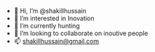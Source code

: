 - 👋 Hi, I’m @shakillhussain
- 👀 I’m interested in Inovation
- 🌱 I’m currently hunting
- 💞️ I’m looking to collaborate on inoutive people
- 📫 shakillhussain@gmail.com

<!---
shakillhussain/shakillhussain is a ✨ special ✨ repository because its `README.md` (this file) appears on your GitHub profile.
You can click the Preview link to take a look at your changes.
--->
